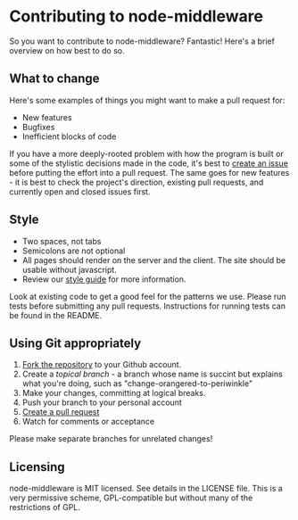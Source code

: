 Contributing to node-middleware
=============================

So you want to contribute to node-middleware? Fantastic! Here's a brief overview on
how best to do so.

## What to change

Here's some examples of things you might want to make a pull request for:

* New features
* Bugfixes
* Inefficient blocks of code

If you have a more deeply-rooted problem with how the program is built or some
of the stylistic decisions made in the code, it's best to
[create an issue](https://github.com/reddit/node-middleware/issues) before putting
the effort into a pull request. The same goes for new features - it is
best to check the project's direction, existing pull requests, and currently open
and closed issues first.

## Style

* Two spaces, not tabs
* Semicolons are not optional
* All pages should render on the server and the client. The site should be
  usable without javascript.
* Review our [style guide](https://github.com/reddit/tree/master/javascript) for
  more information.

Look at existing code to get a good feel for the patterns we use. Please run
tests before submitting any pull requests. Instructions for running tests can
be found in the README.

## Using Git appropriately

1. [Fork the repository](https://github.com/reddit/node-middleware/fork_select) to
  your Github account.
2. Create a *topical branch* - a branch whose name is succint but explains what
  you're doing, such as "change-orangered-to-periwinkle"
3. Make your changes, committing at logical breaks.
4. Push your branch to your personal account
5. [Create a pull request](https://help.github.com/articles/using-pull-requests)
6. Watch for comments or acceptance

Please make separate branches for unrelated changes!

## Licensing

node-middleware is MIT licensed. See details in the LICENSE file. This is a very permissive
scheme, GPL-compatible but without many of the restrictions of GPL.
